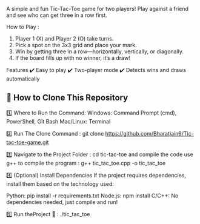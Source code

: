 A simple and fun Tic-Tac-Toe game for two players! Play against a friend and see who can get three in a row first.

How to Play : 
1. Player 1 (X) and Player 2 (O) take turns.
2. Pick a spot on the 3x3 grid and place your mark.
3. Win by getting three in a row—horizontally, vertically, or diagonally.
4. If the board fills up with no winner, it’s a draw!

Features
✔️ Easy to play
✔️ Two-player mode
✔️ Detects wins and draws automatically

## 🚀 How to Clone This Repository  


1️⃣ Where to Run the Command:
Windows: Command Prompt (cmd), PowerShell, Git Bash
 Mac/Linux: Terminal

2️⃣ Run The Clone Command  : git clone https://github.com/Bharatjain9/Tic-tac-toe-game.git

3️⃣ Navigate to the Project Folder : cd tic-tac-toe
and compile the code use g++ to compile the program :  g++ tic_tac_toe.cpp -o tic_tac_toe

4️⃣ (Optional) Install Dependencies
If the project requires dependencies, install them based on the technology used:

Python: pip install -r requirements.txt
Node.js: npm install
C/C++: No dependencies needed, just compile and run!

5️⃣  Run theProject 🚀 : ./tic_tac_toe


